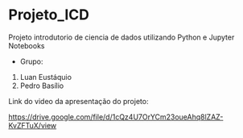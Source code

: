 # Projeto_ICD
Projeto introdutorio de ciencia de dados utilizando Python e Jupyter Notebooks

* Grupo:
1. Luan Eustáquio
2. Pedro Basílio

Link do video da apresentação do projeto:

https://drive.google.com/file/d/1cQz4U7OrYCm23oueAhq8lZAZ-KvZFTuX/view
